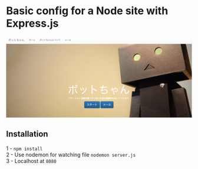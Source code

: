 # Basic config for a Node site with Express.js

![](public/img/botchan.png)  

## Installation
1 -  `npm install`  
2 - Use nodemon for watching file `nodemon server.js`  
3 - Localhost at `8080`